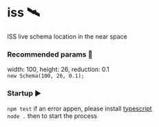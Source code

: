 # iss 🛰

ISS live schema location in the near space

### Recommended params 🔧
width: 100,
height: 26,
reduction: 0.1
<br>`new Schema(100, 26, 0.1);`

### Startup ▶️
`npm test` if an error appen, please install [typescript](https://www.typescriptlang.org/download)
<br>`node .` then to start the process 

